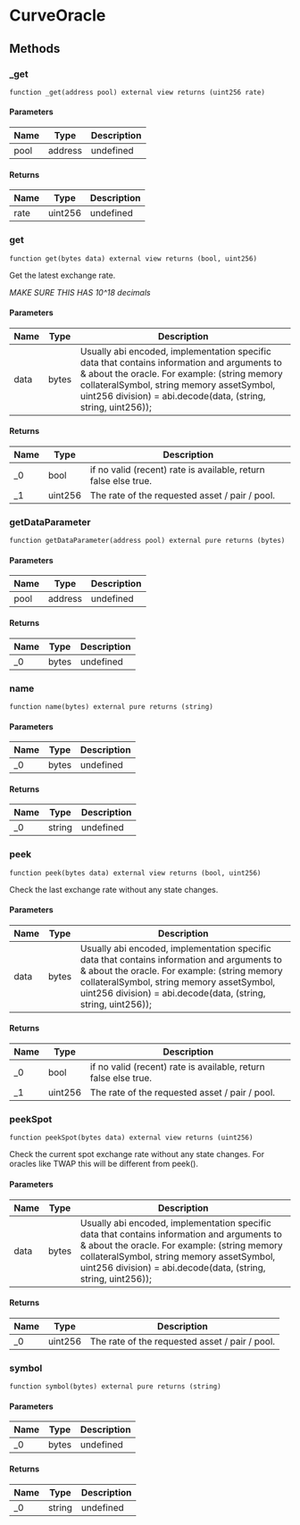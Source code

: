 # CurveOracle









## Methods

### _get

```solidity
function _get(address pool) external view returns (uint256 rate)
```





#### Parameters

| Name | Type | Description |
|---|---|---|
| pool | address | undefined

#### Returns

| Name | Type | Description |
|---|---|---|
| rate | uint256 | undefined

### get

```solidity
function get(bytes data) external view returns (bool, uint256)
```

Get the latest exchange rate.

*MAKE SURE THIS HAS 10^18 decimals*

#### Parameters

| Name | Type | Description |
|---|---|---|
| data | bytes | Usually abi encoded, implementation specific data that contains information and arguments to &amp; about the oracle. For example: (string memory collateralSymbol, string memory assetSymbol, uint256 division) = abi.decode(data, (string, string, uint256));

#### Returns

| Name | Type | Description |
|---|---|---|
| _0 | bool | if no valid (recent) rate is available, return false else true.
| _1 | uint256 | The rate of the requested asset / pair / pool.

### getDataParameter

```solidity
function getDataParameter(address pool) external pure returns (bytes)
```





#### Parameters

| Name | Type | Description |
|---|---|---|
| pool | address | undefined

#### Returns

| Name | Type | Description |
|---|---|---|
| _0 | bytes | undefined

### name

```solidity
function name(bytes) external pure returns (string)
```





#### Parameters

| Name | Type | Description |
|---|---|---|
| _0 | bytes | undefined

#### Returns

| Name | Type | Description |
|---|---|---|
| _0 | string | undefined

### peek

```solidity
function peek(bytes data) external view returns (bool, uint256)
```

Check the last exchange rate without any state changes.



#### Parameters

| Name | Type | Description |
|---|---|---|
| data | bytes | Usually abi encoded, implementation specific data that contains information and arguments to &amp; about the oracle. For example: (string memory collateralSymbol, string memory assetSymbol, uint256 division) = abi.decode(data, (string, string, uint256));

#### Returns

| Name | Type | Description |
|---|---|---|
| _0 | bool | if no valid (recent) rate is available, return false else true.
| _1 | uint256 | The rate of the requested asset / pair / pool.

### peekSpot

```solidity
function peekSpot(bytes data) external view returns (uint256)
```

Check the current spot exchange rate without any state changes. For oracles like TWAP this will be different from peek().



#### Parameters

| Name | Type | Description |
|---|---|---|
| data | bytes | Usually abi encoded, implementation specific data that contains information and arguments to &amp; about the oracle. For example: (string memory collateralSymbol, string memory assetSymbol, uint256 division) = abi.decode(data, (string, string, uint256));

#### Returns

| Name | Type | Description |
|---|---|---|
| _0 | uint256 | The rate of the requested asset / pair / pool.

### symbol

```solidity
function symbol(bytes) external pure returns (string)
```





#### Parameters

| Name | Type | Description |
|---|---|---|
| _0 | bytes | undefined

#### Returns

| Name | Type | Description |
|---|---|---|
| _0 | string | undefined




